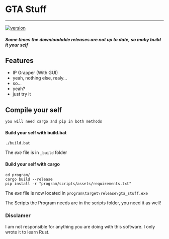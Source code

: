 # GTA Stuff

---



[![version](https://img.shields.io/badge/version-0.0.2-gree.svg)](https://semver.org)

##### Some times the downloadable releases are not up to date, so maby build it your self

## Features

- IP Grapper (With GUI)
- yeah, nothing else, realy...
- so...
- yeah?
- just try it

## Compile your self

`you will need cargo and pip in both methods`



#### Build your self with build.bat

```batch
./build.bat
```

The _exe_ file is in `_build` folder

#### Build your self with cargo

```batch
cd program/
cargo build --release
pip install -r "program/scripts/assets/requirements.txt"
```

The _exe_ file is now located in `program\target\release\gta_stuff.exe`

The Scripts the Program needs are in the scripts folder, you need it as well!

### Disclamer

I am not responsible for anything you are doing with this software. 
I only wrote it to learn Rust.
